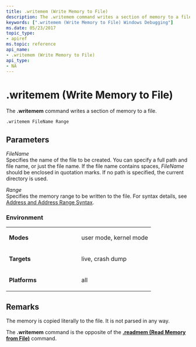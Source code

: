 ```yaml
---
title: .writemem (Write Memory to File)
description: The .writemem command writes a section of memory to a file.
keywords: [".writemem (Write Memory to File) Windows Debugging"]
ms.date: 05/23/2017
topic_type:
- apiref
ms.topic: reference
api_name:
- .writemem (Write Memory to File)
api_type:
- NA
---
```


# .writemem (Write Memory to File)


The **.writemem** command writes a section of memory to a file.

```dbgcmd
.writemem FileName Range 
```

## <span id="ddk_meta_write_memory_to_file_dbg"></span><span id="DDK_META_WRITE_MEMORY_TO_FILE_DBG"></span>Parameters


<span id="_______FileName______"></span><span id="_______filename______"></span><span id="_______FILENAME______"></span> *FileName*   
Specifies the name of the file to be created. You can specify a full path and file name, or just the file name. If the file name contains spaces, *FileName* should be enclosed in quotation marks. If no path is specified, the current directory is used.

<span id="_______Range______"></span><span id="_______range______"></span><span id="_______RANGE______"></span> *Range*   
Specifies the memory range to be written to the file. For syntax details, see [Address and Address Range Syntax](address-and-address-range-syntax.md).

### <span id="Environment"></span><span id="environment"></span><span id="ENVIRONMENT"></span>Environment

<table>
<colgroup>
<col width="50%" />
<col width="50%" />
</colgroup>
<tbody>
<tr class="odd">
<td align="left"><p><strong>Modes</strong></p></td>
<td align="left"><p>user mode, kernel mode</p></td>
</tr>
<tr class="even">
<td align="left"><p><strong>Targets</strong></p></td>
<td align="left"><p>live, crash dump</p></td>
</tr>
<tr class="odd">
<td align="left"><p><strong>Platforms</strong></p></td>
<td align="left"><p>all</p></td>
</tr>
</tbody>
</table>

 

## Remarks

The memory is copied literally to the file. It is not parsed in any way.

The **.writemem** command is the opposite of the [**.readmem (Read Memory from File)**](-readmem--read-memory-from-file-.md) command.

 

 





